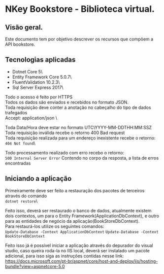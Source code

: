 # NKey Bookstore - Biblioteca virtual.
## Visão geral.
Este documento tem por objetivo descrever os recursos que compõem a API bookstore.

## Tecnologias aplicadas
- Dotnet Core 5\
- Entity Framework Core 5.0.7\
- FluentValidation  10.2.3\
- Sql Server Express 2017\

Todo o acesso é feito por HTTPS\
Todos os dados são enviados e recebidos no formato JSON.\
Toda requisição deve conter a anotação no cabeçalho do tipo de dados trafegados\
Accept: application/json \

Toda Data/Hora deve estar no formato UTC\YYYY-MM-DDTHH:MM:SSZ
Toda requisição inválida recebe o retorno 400 Bad request\
Toda requisição realizada para um endereço inexistente recebe o retorno:\
`404 Not found`\

Todo processamento realizado com erro recebo o retorno:\
`500 Internal Server Error`
Contendo no corpo da resposta, a lista de erros encontradas

## Iniciando a aplicação
Primeiramente deve ser feito a restauração dos pacotes de terceiros através do comando\
`dotnet restore`\

Feito isso, deverá ser restaurado o banco de dados, atualmente existem dois contextos, um para o Entity Framework(ApplicationDbContext), e outro para as entidades de negócio da aplicação(BookStoreDbContext).\
Para restaurá-los utilize os seguintes comandos:\
`Update-Database -Context ApplicationDbContext`
`Update-Database -Context BookStoreDbContext`

Feito isso já é possível iniciar a aplicação através do depurador do visual studio, caso queira roda-la no IIS local, deverá ser instalado um pacote adicional, para isso siga as instruções contidas nesse link:
https://docs.microsoft.com/pt-br/aspnet/core/host-and-deploy/iis/hosting-bundle?view=aspnetcore-5.0

